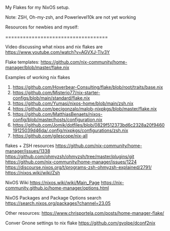 My Flakes for my NixOS setup. 

Note: ZSH, Oh-my-zsh, and Powerlevel10k are not yet working

Resources for newbies and myself:

===================================

Video discussing what nixos and nix flakes are
https://www.youtube.com/watch?v=AGVXJ-TIv3Y

Flake templates:
https://github.com/nix-community/home-manager/blob/master/flake.nix

Examples of working nix flakes
1. https://github.com/Hoverbear-Consulting/flake/blob/root/traits/base.nix
2. https://github.com/Misterio77/nix-starter-configs/blob/main/standard/flake.nix
3. https://github.com/Yumasi/nixos-home/blob/main/zsh.nix
4. https://github.com/pecigonzalo/malob-nixpkgs/blob/master/flake.nix
5. https://github.com/MatthiasBenaets/nixos-config/blob/master/hosts/configuration.nix
6. https://github.com/Jomik/dotfiles/blob/0829f512373bd6c2328a20f946019125039d46da/.config/nixpkgs/configurations/zsh.nix
7. https://github.com/gilescope/nix-all


flakes + ZSH resources
https://github.com/nix-community/home-manager/issues/1338
https://github.com/ohmyzsh/ohmyzsh/tree/master/plugins/git
https://github.com/nix-community/home-manager/issues/1224
https://discourse.nixos.org/t/programs-zsh-ohmyzsh-explained/2791/
https://nixos.wiki/wiki/Zsh

NixOS Wiki
https://nixos.wiki/wiki/Main_Page
https://nix-community.github.io/home-manager/options.html

NixOS Packages and Package Options search
https://search.nixos.org/packages?channel=23.05

Other resources:
https://www.chrisportela.com/posts/home-manager-flake/

Conver Gnone settings to nix flake
https://github.com/gvolpe/dconf2nix